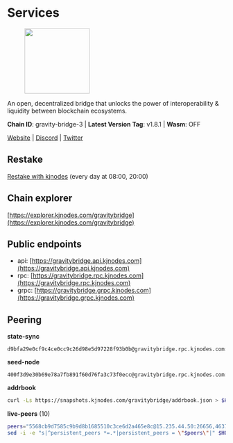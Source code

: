 # Services

<figure><img src="https://raw.githubusercontent.com/kj89/testnet_manuals/main/pingpub/logos/gravitybridge.png" width="150" alt=""><figcaption></figcaption></figure>

An open, decentralized bridge that unlocks the power of  interoperability & liquidity between blockchain ecosystems.

**Chain ID**: gravity-bridge-3 | **Latest Version Tag**: v1.8.1 | **Wasm**: OFF

[Website](https://www.gravitybridge.net) | [Discord](https://discord.gg/ARV8dTSjAk) | [Twitter](https://twitter.com/gravity_bridge)

## Restake

[Restake with kjnodes](https://restake.app/gravitybridge/gravityvaloper1nw3uavthnjwsgrrjzav2wdg9m0pw7k4fc7hvlz) (every day at 08:00, 20:00)
## Chain explorer
[https://explorer.kjnodes.com/gravitybridge](https://explorer.kjnodes.com/gravitybridge)

## Public endpoints

* api: [https://gravitybridge.api.kjnodes.com](https://gravitybridge.api.kjnodes.com)
* rpc: [https://gravitybridge.rpc.kjnodes.com](https://gravitybridge.rpc.kjnodes.com)
* grpc: [https://gravitybridge.grpc.kjnodes.com](https://gravitybridge.grpc.kjnodes.com)

## Peering

**state-sync**

```text
d9bfa29e0cf9c4ce0cc9c26d98e5d97228f93b0b@gravitybridge.rpc.kjnodes.com:26656
```

**seed-node**

```text
400f3d9e30b69e78a7fb891f60d76fa3c73f0ecc@gravitybridge.rpc.kjnodes.com:26659
```

**addrbook**
```bash
curl -Ls https://snapshots.kjnodes.com/gravitybridge/addrbook.json > $HOME/.gravity/config/addrbook.json
```

**live-peers** (10)
```bash
peers="5568cb9d7585c9b9d8b1685510c3ce6d2a465e8c@15.235.44.50:26656,46374f308b7cbf6a8d8242bad8666760b433cb9d@62.171.164.145:26656,373803026c47e18b718283921662b85cf0fbc695@47.52.111.198:25656,2397921d048339698933a6cb204fe502e018dad2@135.181.179.123:26656,ca4270ebed73b4d0982450aac16fe08860410fac@142.132.248.138:26626,811817c6ddc112ed37f7cd71c6bbae186f1e8239@135.125.188.17:34095,3a6315842c5121087b9a3bef769d20ab64e21091@46.8.220.127:26656,77367b424f624c4f9f423267dd8d4d559b289b62@167.235.9.250:26656,7a05c69e10c76348e4fadeda5e0803ff4804e183@188.34.180.92:26656,d9bfa29e0cf9c4ce0cc9c26d98e5d97228f93b0b@65.109.88.38:26656"
sed -i -e "s|^persistent_peers *=.*|persistent_peers = \"$peers\"|" $HOME/.gravity/config/config.toml
```
